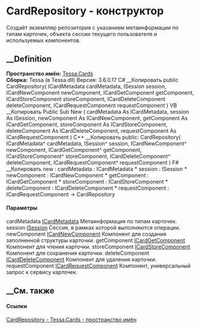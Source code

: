 # CardRepository - конструктор
Создаёт экземпляр репозитория с указанием метаинформации по типам карточек,
объекта сессии текущего пользователя и используемых компонентов.
## __Definition
 **Пространство имён:** [Tessa.Cards](N_Tessa_Cards.htm)  
 **Сборка:** Tessa (в Tessa.dll) Версия: 3.6.0.17
C# __Копировать
     public CardRepository(
    	ICardMetadata cardMetadata,
    	ISession session,
    	ICardNewComponent newComponent,
    	ICardGetComponent getComponent,
    	ICardStoreComponent storeComponent,
    	ICardDeleteComponent deleteComponent,
    	ICardRequestComponent requestComponent
    )
VB __Копировать
     Public Sub New ( 
    	cardMetadata As ICardMetadata,
    	session As ISession,
    	newComponent As ICardNewComponent,
    	getComponent As ICardGetComponent,
    	storeComponent As ICardStoreComponent,
    	deleteComponent As ICardDeleteComponent,
    	requestComponent As ICardRequestComponent
    )
C++ __Копировать
     public:
    CardRepository(
    	ICardMetadata^ cardMetadata, 
    	ISession^ session, 
    	ICardNewComponent^ newComponent, 
    	ICardGetComponent^ getComponent, 
    	ICardStoreComponent^ storeComponent, 
    	ICardDeleteComponent^ deleteComponent, 
    	ICardRequestComponent^ requestComponent
    )
F# __Копировать
     new : 
            cardMetadata : ICardMetadata * 
            session : ISession * 
            newComponent : ICardNewComponent * 
            getComponent : ICardGetComponent * 
            storeComponent : ICardStoreComponent * 
            deleteComponent : ICardDeleteComponent * 
            requestComponent : ICardRequestComponent -> CardRepository
#### Параметры
cardMetadata [ICardMetadata](T_Tessa_Cards_ICardMetadata.htm)
    Метаинформация по типам карточек.
session [ISession](T_Tessa_Platform_Runtime_ISession.htm)
    Сессия, в рамках которой выполняются операции.
newComponent
[ICardNewComponent](T_Tessa_Cards_ComponentModel_ICardNewComponent.htm)
    Компонент для создания заполненной структуры карточки.
getComponent
[ICardGetComponent](T_Tessa_Cards_ComponentModel_ICardGetComponent.htm)
    Компонент для чтения карточки.
storeComponent
[ICardStoreComponent](T_Tessa_Cards_ComponentModel_ICardStoreComponent.htm)
    Компонент для сохранения карточки.
deleteComponent
[ICardDeleteComponent](T_Tessa_Cards_ComponentModel_ICardDeleteComponent.htm)
    Компонент для удаления карточки.
requestComponent
[ICardRequestComponent](T_Tessa_Cards_ComponentModel_ICardRequestComponent.htm)
    Компонент, универсальный запрос к сервису карточек.
##  __См. также
#### Ссылки
[CardRepository - ](T_Tessa_Cards_CardRepository.htm)
[Tessa.Cards - пространство имён](N_Tessa_Cards.htm)
